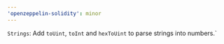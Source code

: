 ```yaml
---
'openzeppelin-solidity': minor
---
```


`Strings`: Add `toUint`, `toInt` and `hexToUint` to parse strings into numbers.`
